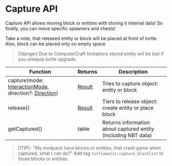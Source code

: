 # Capture API

Capture API allows moving block or entities with storing it internal data! So finally, you can move specific spawners and chests!

Take a note, that released entity or block will be placed at front of turtle. Also, block can be placed only on empty space

> [!danger]
> Due to ComputerCraft limitations stored entity will be lost if you unequip turtle upgrade.

| Function                                              | Returns | Description                                                    |
|-------------------------------------------------------|---------|----------------------------------------------------------------|
| capture(mode: [InteractionMode](introduction.md#interaction-mode), direction?: [Direction](introduction.md#direction)) | [Result](introduction.md#result)  | Tries to capture object: entity or block                       |
| release()                                             | [Result](introduction.md#result)  | Tiers to release object: create entity or place block          |
| getCaptured()                                         | table   | Returns information about captured entity (including NBT data) |

> [!TIP]- "My modpack have blocks or entities, that crash game when captured, what I can do?"
> Add tag `turtlematic:capture_blacklist` to those blocks or entities.
